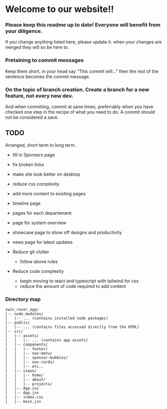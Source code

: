 # Welcome to our website!!

### Please keep this readme up to date! Everyone will benefit from your diligence.

If you change anything listed here, please update it. when your changes are merged they will so be here to.

### Pretaining to commit messages

Keep them short, in your head say "This commit will..." then the rest of the sentence becomes the commit message.

### On the topic of branch creation. Create a branch for a new feature, not every new dev.

And when commiting, commit at sane times, preferrably when you have checked one step in the recipe of what you need to do. A commit should not be considered a save.

## TODO

Arranged, short term to long term.

- fill in Sponsors page
- fix broken links
- make site look better on desktop
- reduce css complexity
- add more content to existing pages
- timeline page
- pages for each departement
- page for system overview
- showcase page to show off designs and productivity
- news page for latest updates

- Reduce git clutter
    - follow above rules

- Reduce code complexity
    - begin moving to react and typescript with tailwind for css
    - reduce the amount of code required to add content

### Directory map
```
swin_rover_app/
|-- node_modules/
|   |-- ... (contains installed node packages)
|-- public/
|   |-- ... (contains files accessed directly from the HTML)
|-- src/
|   |-- assets/
|   |   |-- ... (contains app assets)
|   |-- components/
|   |   |-- footer/
|   |   |-- nav-menu/
|   |   |-- sponsor-bubbles/
|   |   |-- nav-cards/
|   |   |-- etc..
|   |-- views/
|   |   |-- home/
|   |   |-- about/
|   |   |-- projects/
|   |-- App.css
|   |-- App.jsx
|   |-- index.css
|   |-- main.jsx
```
